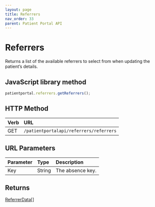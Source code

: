```yaml
---
layout: page
title: Referrers
nav_order: 33
parent: Patient Portal API
---
```


# Referrers

Returns a list of the available referrers to select from when updating the patient’s details.

## JavaScript library method

```javascript
patientportal.referrers.getReferrers();
```

## HTTP Method

| Verb | URL                                               |
|:-----|:--------------------------------------------------|
| GET | `/patientportalapi/referrers/referrers` |

## URL Parameters

| Parameter | Type   | Description                                                 |
|:----------|:-------|:------------------------------------------------------------|
| Key | String | The absence key. |

## Returns

[ReferrerData](../objects-and-data-types/referrerdata)[]
